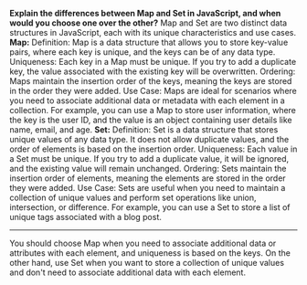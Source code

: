 **Explain the differences between Map and Set in JavaScript, and when would you choose one over the other?**
Map and Set are two distinct data structures in JavaScript, each with its unique characteristics and use cases.
**Map:**
Definition: Map is a data structure that allows you to store key-value pairs, where each key is unique, and the keys can be of any data type.
Uniqueness: Each key in a Map must be unique. If you try to add a duplicate key, the value associated with the existing key will be overwritten.
Ordering: Maps maintain the insertion order of the keys, meaning the keys are stored in the order they were added.
Use Case: Maps are ideal for scenarios where you need to associate additional data or metadata with each element in a collection. For example, you can use a Map to store user information, where the key is the user ID, and the value is an object containing user details like name, email, and age.
**Set:**
Definition: Set is a data structure that stores unique values of any data type. It does not allow duplicate values, and the order of elements is based on the insertion order.
Uniqueness: Each value in a Set must be unique. If you try to add a duplicate value, it will be ignored, and the existing value will remain unchanged.
Ordering: Sets maintain the insertion order of elements, meaning the elements are stored in the order they were added.
Use Case: Sets are useful when you need to maintain a collection of unique values and perform set operations like union, intersection, or difference. For example, you can use a Set to store a list of unique tags associated with a blog post.


-------------------------------------------------------------------------------------------
You should choose Map when you need to associate additional data or attributes with each element, and uniqueness is based on the keys. On the other hand, use Set when you want to store a collection of unique values and don't need to associate additional data with each element.
 